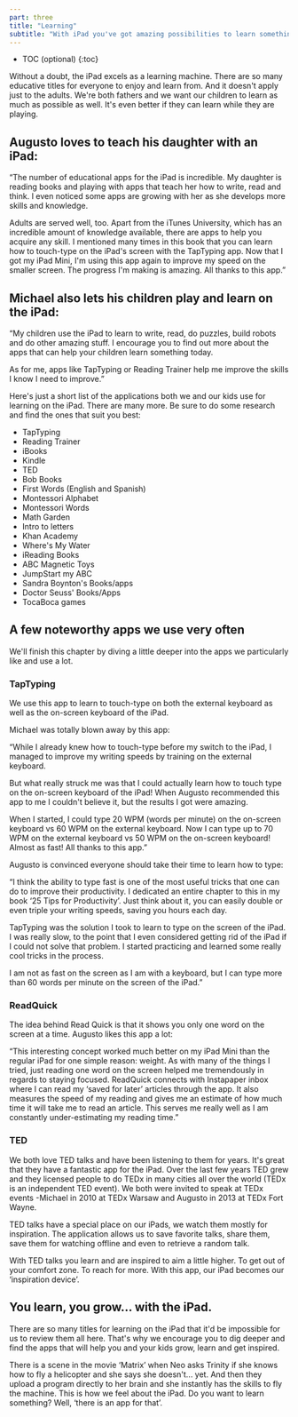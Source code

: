```yaml
---
part: three
title: "Learning"
subtitle: "With iPad you've got amazing possibilities to learn something new every day."
---
```


* TOC (optional)
{:toc}

Without a doubt, the iPad excels as a learning machine. There are so many educative titles for everyone to enjoy and learn from. And it doesn't apply just to the adults. We're both fathers and we want our children to learn as much as possible as well. It's even better if they can learn while they are playing.

## Augusto loves to teach his daughter with an iPad:

“The number of educational apps for the iPad is incredible. My daughter is reading books and playing with apps that teach her how to write, read and think. I even noticed some apps are growing with her as she develops more skills and knowledge.

Adults are served well, too. Apart from the iTunes University, which has an incredible amount of knowledge available, there are apps to help you acquire any skill. I mentioned many times in this book that you can learn how to touch-type on the iPad's screen with the TapTyping app. Now that I got my iPad Mini, I'm using this app again to improve my speed on the smaller screen. The progress I'm making is amazing. All thanks to this app.”

## Michael also lets his children play and learn on the iPad:

“My children use the iPad to learn to write, read, do puzzles, build robots and do other amazing stuff. I encourage you to find out more about the apps that can help your children learn something today.

As for me, apps like TapTyping or Reading Trainer help me improve the skills I know I need to improve.”

Here's just a short list of the applications both we and our kids use for learning on the iPad. There are many more. Be sure to do some research and find the ones that suit you best:

* TapTyping
* Reading Trainer
* iBooks
* Kindle
* TED
* Bob Books
* First Words (English and Spanish)
* Montessori Alphabet
* Montessori Words
* Math Garden
* Intro to letters
* Khan Academy
* Where's My Water
* iReading Books
* ABC Magnetic Toys
* JumpStart my ABC
* Sandra Boynton's Books/apps
* Doctor Seuss' Books/Apps
* TocaBoca games

## A few noteworthy apps we use very often

We'll finish this chapter by diving a little deeper into the apps we particularly like and use a lot.

### TapTyping

We use this app to learn to touch-type on both the external keyboard as well as the on-screen keyboard of the iPad.

Michael was totally blown away by this app:

“While I already knew how to touch-type before my switch to the iPad, I managed to improve my writing speeds by training on the external keyboard.

But what really struck me was that I could actually learn how to touch type on the on-screen keyboard of the iPad! When Augusto recommended this app to me I couldn't believe it, but the results I got were amazing.

When I started, I could type 20 WPM (words per minute) on the on-screen keyboard vs 60 WPM on the external keyboard. Now I can type up to 70 WPM on the external keyboard vs 50 WPM on the on-screen keyboard! Almost as fast! All thanks to this app.”

Augusto is convinced everyone should take their time to learn how to type:

“I think the ability to type fast is one of the most useful tricks that one can do to improve their productivity. I dedicated an entire chapter to this in my book ‘25 Tips for Productivity’. Just think about it, you can easily double or even triple your writing speeds, saving you hours each day.

TapTyping was the solution I took to learn to type on the screen of the iPad. I was really slow, to the point that I even considered getting rid of the iPad if I could not solve that problem. I started practicing and learned some really cool tricks in the process.

I am not as fast on the screen as I am with a keyboard, but I can type more than 60 words per minute on the screen of the iPad.”

### ReadQuick

The idea behind Read Quick is that it shows you only one word on the screen at a time.
Augusto likes this app a lot:

“This interesting concept worked much better on my iPad Mini than the regular iPad for one simple reason: weight. As with many of the things I tried, just reading one word on the screen helped me tremendously in regards to staying focused.  ReadQuick connects with Instapaper inbox where I can read my ‘saved for later’ articles through the app. It also measures the speed of my reading and gives me an estimate of how much time it will take me to read an article. This serves me really well as I am constantly under-estimating my reading time.”

### TED

We both love TED talks and have been listening to them for years. It's great that they have a fantastic app for the iPad. Over the last few years TED grew and they licensed people to do TEDx in many cities all over the world (TEDx is an independent TED event). We both were invited to speak at TEDx events -Michael in 2010 at TEDx Warsaw and Augusto in 2013 at TEDx Fort Wayne.

TED talks have a special place on our iPads, we watch them mostly for inspiration. The application allows us to save favorite talks, share them, save them for watching offline and even to retrieve a random talk.

With TED talks you learn and are inspired to aim a little higher. To get out of your comfort zone. To reach for more. With this app, our iPad becomes our ‘inspiration device’.

## You learn, you grow... with the iPad.

There are so many titles for learning on the iPad that it'd be impossible for us to review them all here. That's why we encourage you to dig deeper and find the apps that will help you and your kids grow, learn and get inspired.

There is a scene in the movie ‘Matrix’ when Neo asks Trinity if she knows how to fly a helicopter and she says she doesn't... yet. And then they upload a program directly to her brain and she instantly has the skills to fly the machine. This is how we feel about the iPad. Do you want to learn something? Well, ‘there is an app for that’.